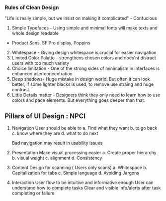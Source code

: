 ### Rules of Clean Design

"Life is really simple, but we insist on making it complicated" - Confucious

1. Simple Typefaces - Using simple and minimal fonts will make texts and whole design readable
  - Product Sans, SF Pro display, Poppins  
2. Whitespace - Giving design whitespace is crucial for easier navigation
3. Limited Color Palatte - strengthens chosen colors and does'nt distract users with too much variety
4. Choice limitation - One of the strong sides of minimalism in interfaces is enhanced user concentration
5. Deep shadows- Huge mistake in design world. But often it can look better, if some lighter blacks is used, to remove use straing and huge contrast.
6. Little Details matter - Designers think they only need to learn how to use colors and pace elements. But everything goes deeper than that.


## Pillars of UI Design : NPCI
1. Navigation
      User should be able to
        a. Find what they want
        b. to go back
        c. know where they are
        d. what to do next

    Bad navigation may result in usability issues

2. Presentation
    Make visual processing easier
      a. Create proper hierarchy
      b. visual weight
      c. alignment
      d. Consistency

3. Content
    Design for scanning ( Users only scans)
      a. Whitespace
      b. Capitalization for tabs
      c. Simple language
      d. Avoiding Jargons

4. Interaction
    User flow to be intuitive and informative enough
    User can understand how to complete tasks
    Clear and visible info/alerts after task completing or failure
